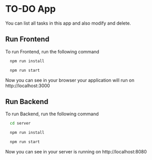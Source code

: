 

# TO-DO App

You can list all tasks in this app and also modify and delete.

## Run Frontend

To run Frontend, run the following command

```bash
  npm run install
```

```bash
  npm run start
```

Now you can see in your browser your application will run on http://localhost:3000



## Run Backend

To run Backend, run the following command

```bash
  cd server
```

```bash
  npm run install
```

```bash
  npm run start
```

Now you can see in your server is running on http://localhost:8080